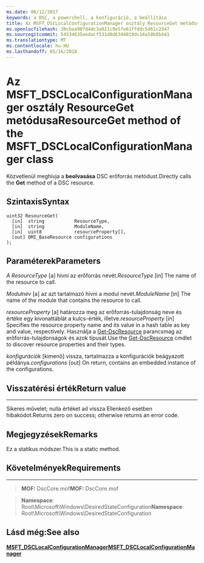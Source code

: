 ```yaml
---
ms.date: 06/12/2017
keywords: a DSC, a powershell, a konfiguráció, a beállítása
title: Az MSFT_DSCLocalConfigurationManager osztály ResourceGet metódusa
ms.openlocfilehash: 30cbaa907d4dc3a921c9e5fe61ffddc5d61c2347
ms.sourcegitcommit: 54534635eedacf531d8d6344019dc16a50b8b441
ms.translationtype: MT
ms.contentlocale: hu-HU
ms.lasthandoff: 05/16/2018
---
```

# <a name="resourceget-method-of-the-msftdsclocalconfigurationmanager-class"></a><span data-ttu-id="bb1f4-103">Az MSFT_DSCLocalConfigurationManager osztály ResourceGet metódusa</span><span class="sxs-lookup"><span data-stu-id="bb1f4-103">ResourceGet method of the MSFT_DSCLocalConfigurationManager class</span></span>

<span data-ttu-id="bb1f4-104">Közvetlenül meghívja a **beolvasása** DSC erőforrás metódust.</span><span class="sxs-lookup"><span data-stu-id="bb1f4-104">Directly calls the **Get** method of a DSC resource.</span></span>

<a name="syntax"></a><span data-ttu-id="bb1f4-105">Szintaxis</span><span class="sxs-lookup"><span data-stu-id="bb1f4-105">Syntax</span></span>
------

```mof
uint32 ResourceGet(
  [in]  string           ResourceType,
  [in]  string           ModuleName,
  [in]  uint8            resourceProperty[],
  [out] OMI_BaseResource configurations
);
```

<a name="parameters"></a><span data-ttu-id="bb1f4-106">Paraméterek</span><span class="sxs-lookup"><span data-stu-id="bb1f4-106">Parameters</span></span>
----------

<span data-ttu-id="bb1f4-107">*A ResourceType* \[a\] hívni az erőforrás nevét.</span><span class="sxs-lookup"><span data-stu-id="bb1f4-107">*ResourceType* \[in\] The name of the resource to call.</span></span>

<span data-ttu-id="bb1f4-108">*Modulnév* \[a\] az azt tartalmazó hívni a modul nevét.</span><span class="sxs-lookup"><span data-stu-id="bb1f4-108">*ModuleName* \[in\] The name of the module that contains the resource to call.</span></span>

<span data-ttu-id="bb1f4-109">*resourceProperty* \[a\] határozza meg az erőforrás-tulajdonság neve és értéke egy kivonattáblát a kulcs-érték, illetve.</span><span class="sxs-lookup"><span data-stu-id="bb1f4-109">*resourceProperty* \[in\] Specifies the resource property name and its value in a hash table as key and value, respectively.</span></span> <span data-ttu-id="bb1f4-110">Használja a [Get-DscResource](https://technet.microsoft.com/library/dn521625.aspx) parancsmag az erőforrás-tulajdonságok és azok típusát.</span><span class="sxs-lookup"><span data-stu-id="bb1f4-110">Use the [Get-DscResource](https://technet.microsoft.com/library/dn521625.aspx) cmdlet to discover resource properties and their types.</span></span>

<span data-ttu-id="bb1f4-111">*konfigurációk* \[kimenő\] vissza, tartalmazza a konfigurációk beágyazott példánya.</span><span class="sxs-lookup"><span data-stu-id="bb1f4-111">*configurations* \[out\] On return, contains an embedded instance of the configurations.</span></span>

## <a name="return-value"></a><span data-ttu-id="bb1f4-112">Visszatérési érték</span><span class="sxs-lookup"><span data-stu-id="bb1f4-112">Return value</span></span>
------------

<span data-ttu-id="bb1f4-113">Sikeres művelet; nulla értéket ad vissza Ellenkező esetben hibakódot.</span><span class="sxs-lookup"><span data-stu-id="bb1f4-113">Returns zero on success; otherwise returns an error code.</span></span>

## <a name="remarks"></a><span data-ttu-id="bb1f4-114">Megjegyzések</span><span class="sxs-lookup"><span data-stu-id="bb1f4-114">Remarks</span></span>

<span data-ttu-id="bb1f4-115">Ez a statikus módszer.</span><span class="sxs-lookup"><span data-stu-id="bb1f4-115">This is a static method.</span></span>

## <a name="requirements"></a><span data-ttu-id="bb1f4-116">Követelmények</span><span class="sxs-lookup"><span data-stu-id="bb1f4-116">Requirements</span></span>
------------
><span data-ttu-id="bb1f4-117">**MOF:** DscCore.mof</span><span class="sxs-lookup"><span data-stu-id="bb1f4-117">**MOF:** DscCore.mof</span></span>

><span data-ttu-id="bb1f4-118">**Namespace**: Root\Microsoft\Windows\DesiredStateConfiguration</span><span class="sxs-lookup"><span data-stu-id="bb1f4-118">**Namespace**: Root\Microsoft\Windows\DesiredStateConfiguration</span></span>


## <a name="see-also"></a><span data-ttu-id="bb1f4-119">Lásd még:</span><span class="sxs-lookup"><span data-stu-id="bb1f4-119">See also</span></span>


[<span data-ttu-id="bb1f4-120">**MSFT_DSCLocalConfigurationManager**</span><span class="sxs-lookup"><span data-stu-id="bb1f4-120">**MSFT_DSCLocalConfigurationManager**</span></span>](msft-dsclocalconfigurationmanager.md)